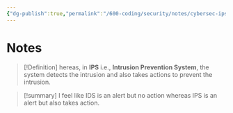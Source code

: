 ```yaml
---
{"dg-publish":true,"permalink":"/600-coding/security/notes/cybersec-ips/","tags":["CyberSecurity"]}
---
```


# Notes
>[!Definition] 
> hereas, in **IPS** i.e., **Intrusion Prevention System**, the system detects the intrusion and also takes actions to prevent the intrusion.

> [!summary] 
> I feel like IDS is an alert but no action whereas IPS is an alert but also takes action. 


